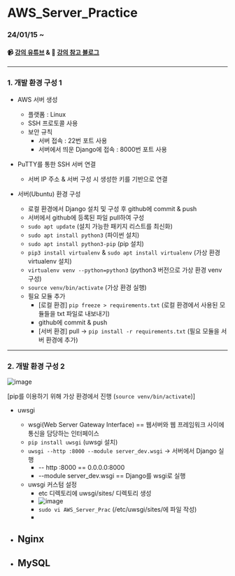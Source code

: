 # AWS_Server_Practice
 
### 24/01/15 ~ 

#### :video_camera: [강의 유튜브](https://www.youtube.com/playlist?list=PLHQvFs5CMVoQMcglHmtPz9ShY058H3veh)    &    :page_facing_up: [강의 참고 블로그](https://cholol.tistory.com/482)

---
### 1. 개발 환경 구성 1
* AWS 서버 생성
  - 플랫폼 : Linux
  - SSH 프로토콜 사용
  - 보안 규칙
    + 서버 접속 : 22번 포트 사용
    + 서버에서 띄운 Django에 접속 : 8000번 포트 사용

* PuTTY를 통한 SSH 서버 연결
  - 서버 IP 주소 & 서버 구성 시 생성한 키를 기반으로 연결

* 서버(Ubuntu) 환경 구성
  - 로컬 환경에서 Django 설치 및 구성 후 github에 commit & push
  - 서버에서 github에 등록된 파일 pull하여 구성
  - `sudo apt update` (설치 가능한 패키지 리스트를 최신화)
  - `sudo apt install python3` (파이썬 설치)
  - `sudo apt install python3-pip` (pip 설치)
  - `pip3 install virtualenv` & `sudo apt install virtualenv` (가상 환경 virtualenv 설치)
  - `virtualenv venv --python=python3` (python3 버전으로 가상 환경 venv 구성)
  - `source venv/bin/activate` (가상 환경 실행)
  - 필요 모듈 추가 
    + [로컬 환경] `pip freeze > requirements.txt` (로컬 환경에서 사용된 모듈들을 txt 파일로 내보내기)
    + github에 commit & push
    + [서버 환경] pull -> `pip install -r requirements.txt` (필요 모듈을 서버 환경에 추가)
---
### 2. 개발 환경 구성 2
![image](https://github.com/NamSangwon/AWS_Server_Practice/assets/127469500/94441b73-7c72-4e21-b219-10baa3d8bb2d)

[pip를 이용하기 위해 가상 환경에서 진행 (`source venv/bin/activate`)]

* uwsgi
  - wsgi(Web Server Gateway Interface) == 웹서버와 웹 프레임워크 사이에 통신을 담당하는 인터페이스
  - `pip install uwsgi` (uwsgi 설치)
  - `uwsgi --http :8000 --module server_dev.wsgi` -> 서버에서 Django 실행
    + -- http :8000 == 0.0.0.0:8000
    + --module server_dev.wsgi == Django를 wsgi로 실행
  - uwsgi 커스텀 설정
    + etc 디렉토리에 uwsgi/sites/ 디렉토리 생성
    + ![image](https://github.com/NamSangwon/AWS_Server_Practice/assets/127469500/8f60c94d-1411-4728-a661-3d3b252a0094)
    + `sudo vi AWS_Server_Prac` (/etc/uwsgi/sites/에 파일 작성) 
    + 

  
* Nginx
  -
  
* MySQL
  -
